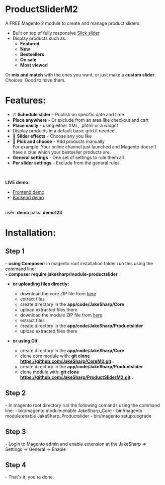 # ProductSliderM2
A FREE Magento 2 module to create and manage product sliders.

- Built on top of fully responsive <a href="http://kenwheeler.github.io/slick/" target="_blank">Slick slider</a>
- Display products such as:
	-	**Featured**
	-	**New**
	-	**Bestsellers**
	-	**On sale**
	-	**Most viewed**

Or **mix and match** with the ones you want, or just make a **custom slider**. Choices. Good to have them.


# Features:
- ⏱ **Schedule slider** - Publish on specific date and time
- **Place anywhere** - Or exclude from an area like checkout and cart
- **Place easily** - using either XML, .phtml or a *widget*
- Display products in a default basic grid if needed
- 🎉 **Slider effects** - Choose any you like
- 🖖 **Pick and choose** - Add products manually <br/>
  For example: Your online channel just launched and Magento doesn't have a clue which your bestseller products are.
- **General settings** - One set of settings to rule them all
- **Per slider settings** - Exclude from the general rules

<br/>

**LIVE demo:**
- <a href="http://demo.jakesharpdev.com/" target="_blank">Frontend demo</a>
- <a href="http://demo.jakesharpdev.com/admin/" target="_blank">Backend demo</a>
<br/>
user: <strong>demo</strong>
pass: <strong>demo123</strong>

# Installation:
<h2>Step 1</h2>
- <strong>using Composer</strong>: in magento root installation folder run this using the command line:<br/>
  - <strong>composer require jakesharp/module-productslider</strong>
 
- <strong>or uploading files directly:</strong> 
	- download the core ZIP file from <a href="https://github.com/JakeSharp/CoreM2/archive/master.zip">here</a> 
	- extract files
	- create directory in the <strong>app/code/JakeSharp/Core</strong>
	- upload extracted files there
	- download the module ZIP file from <a href="https://github.com/JakeSharp/ProductsliderM2/archive/master.zip">here</a> 
	- extract files
	- create directory in the <strong>app/code/JakeSharp/Productslider</strong>
	- upload extracted files there

- <strong>or using Git</strong>:
	- create directory in the <strong>app/code/JakeSharp/Core</strong>
	- clone core module with: <strong>git clone https://github.com/JakeSharp/CoreM2.git .</strong>
	- create directory in the <strong>app/code/JakeSharp/Productslider</strong>
	- clone module with: <strong>git clone https://github.com/JakeSharp/ProductSliderM2.git .</strong>

<h2>Step 2</h2>
- In magento root directory run the following comands using the command line:
	- bin/magento module:enable JakeSharp_Core
	- bin/magento module:enable JakeSharp_Productslider
  	- bin/magento setup:upgrade

<h2>Step 3</h2>
- Login to Magento admin and enable extension at the JakeSharp => Settings => General => Enable

<h2>Step 4 </h2>
- That's it, you're done.
